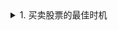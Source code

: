 <details>
<summary>1. 买卖股票的最佳时机</summary>

---

> 给定一个数组 prices ，它的第 i 个元素 prices[i] 表示一支给定股票第 i 天的价格。  
> 你只能选择 某一天 买入这只股票，并选择在 未来的某一个不同的日子 卖出该股票。设计一个算法来计算你所能获取的最大利润。  
> 返回你可以从这笔交易中获取的最大利润。如果你不能获取任何利润，返回 0 。
>
> 

```ts
/**
 * 从左侧遍历，保存每次的最大利润，计算每次的左侧最小值
*/
function maxProfit(prices: number[]): number {
    let profit = 0; // 当前最大利润
    let minPrice = prices[0]; // 左侧最小值
    for (const p of prices) {
        profit = Math.max(profit, p - minPrice); // 当前最大利润
        minPrice = Math.min(minPrice, p); // 当前左侧最小值
    }

    return profit;
};
```
</details>
